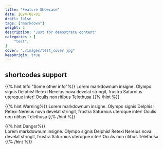 ```yaml
---
title: "Feature Showcase"
date: 2024-08-01
draft: false
tags: ["markdown"]
weight: 2
description: "Just for demostrate content"
categories : [
    "test",
]
cover: "./images/test_cover.jpg"
keepOrigin: true
---
```



## shortcodes support

{{% hint Info "Some other info"%}}
Lorem markdownum insigne. Olympo signis Delphis! Retexi Nereius nova develat
stringit, frustra Saturnius uteroque inter! Oculis non ritibus Telethusa
{{% /hint %}}

{{% hint Warning%}}
Lorem markdownum insigne. Olympo signis Delphis! Retexi Nereius nova develat
stringit, frustra Saturnius uteroque inter! Oculis non ritibus Telethusa
{{% /hint %}}

{{% hint Danger%}}  
Lorem markdownum insigne. Olympo signis Delphis! Retexi Nereius nova develat
stringit, frustra Saturnius uteroque inter! Oculis non ritibus Telethusa
{{% /hint %}}